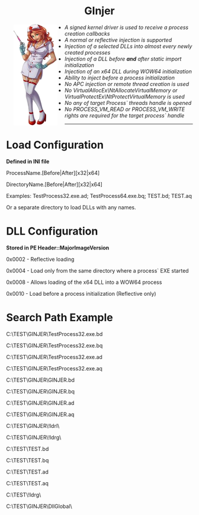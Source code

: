 
<p align="center">                 
  <h1 align="center">GInjer</h1>
</p>  
 
<img align="left" hspace="20" src="/Main.png">

+ *A signed kernel driver is used to receive a process creation callbacks*
+ *A normal or reflective injection is supported*
+ *Injection of a selected DLLs into almost every newly created processes*
+ *Injection of a DLL before **and** after static import initialization*
+ *Injection of an x64 DLL during WOW64 initialization*
+ *Ability to inject before a process initialization*
+ *No APC injection or remote thread creation is used*
+ *No VirtualAllocEx\\NtAllocateVirtualMemory or VirtualProtectEx\\NtProtectVirtualMemory is used*
+ *No any of target Process` threads handle is opened*
+ *No PROCESS_VM_READ or PROCESS_VM_WRITE rights are required for the target process` handle*     
---
# Load Configuration

**Defined in INI file**

ProcessName.[Before|After][x32|x64]

DirectoryName.[Before|After][x32|x64]

Examples: TestProcess32.exe.ad; TestProcess64.exe.bq; TEST.bd; TEST.aq

Or a separate directory to load DLLs with any names.

# DLL Configuration

**Stored in PE Header::MajorImageVersion**

 0x0002 - Reflective loading
 
 0x0004 - Load only from the same directory where a process` EXE started
 
 0x0008 - Allows loading of the x64 DLL into a WOW64 process
 
 0x0010 - Load before a process initialization (Reflective only)

# Search Path Example

C:\\TEST\\GINJER\\TestProcess32.exe.bd

C:\\TEST\\GINJER\\TestProcess32.exe.bq

C:\\TEST\\GINJER\\TestProcess32.exe.ad

C:\\TEST\\GINJER\\TestProcess32.exe.aq

C:\\TEST\\GINJER\\GINJER.bd

C:\\TEST\\GINJER\\GINJER.bq

C:\\TEST\\GINJER\\GINJER.ad

C:\\TEST\\GINJER\\GINJER.aq

C:\\TEST\\GINJER\\!ldrl\\

C:\\TEST\\GINJER\\!ldrg\\

C:\\TEST\\TEST.bd

C:\\TEST\\TEST.bq

C:\\TEST\\TEST.ad

C:\\TEST\\TEST.aq

C:\\TEST\\!ldrg\\

C:\\TEST\\GINJER\\DllGlobal\\


                                               
